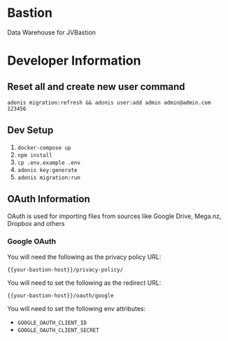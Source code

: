 # Bastion

Data Warehouse for JVBastion

# Developer Information

## Reset all and create new user command

```
adonis migration:refresh && adonis user:add admin admin@admin.com 123456
```

## Dev Setup

1. `docker-compose up`
2. `npm install`
3. `cp .env.example .env`
4. `adonis key:generate`
5. `adonis migration:run`

## OAuth Information

OAuth is used for importing files from sources like Google Drive, Mega.nz, Dropbox and others

### Google OAuth
You will need the following as the privacy policy URL:

```
{{your-bastion-host}}/privacy-policy/
```

You will need to set the following as the redirect URL:

```
{{your-bastion-host}}/oauth/google
```

You will need to set the following env attributes:

* `GOOGLE_OAUTH_CLIENT_ID`
* `GOOGLE_OAUTH_CLIENT_SECRET`